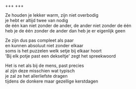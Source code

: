+++
+++

Ze houden je lekker warm, zijn niet overbodig \
je hebt er altijd twee van nodig \
de één kan niet zonder de ander, de ander niet zonder de één \
heb je de één zonder de ander dan heb je er eigenlijk geen

Ze zijn dus pas compleet als paar \
en kunnen absoluut niet zonder elkaar \
soms is het puzzelen welk setje bij elkaar hoort \
'Bij elk potje past een dekseltje' zegt het spreekwoord

Het is net als bij de mens, past precies  \
al zijn deze misschien wat typisch \
je zal ze het allerliefste dragen \
tijdens de donkere maar gezellige kerstdagen
